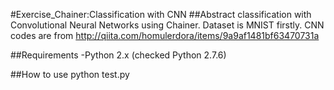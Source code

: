 #Exercise_Chainer:Classification with CNN
##Abstract
classification with Convolutional Neural Networks using Chainer.
Dataset is MNIST firstly.
CNN codes are from http://qiita.com/homulerdora/items/9a9af1481bf63470731a

##Requirements
-Python 2.x (checked Python 2.7.6)

##How to use
python test.py
